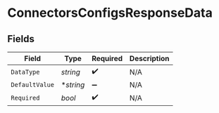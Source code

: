 # ConnectorsConfigsResponseData


## Fields

| Field              | Type               | Required           | Description        |
| ------------------ | ------------------ | ------------------ | ------------------ |
| `DataType`         | *string*           | :heavy_check_mark: | N/A                |
| `DefaultValue`     | **string*          | :heavy_minus_sign: | N/A                |
| `Required`         | *bool*             | :heavy_check_mark: | N/A                |
